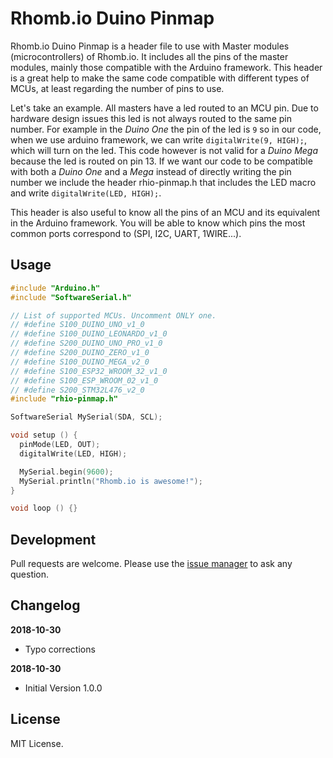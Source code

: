 # Rhomb.io Duino Pinmap

Rhomb.io Duino Pinmap is a header file to use with Master modules (microcontrollers) of Rhomb.io. It includes all the pins of the master modules, mainly those compatible with the Arduino framework. This header is a great help to make the same code compatible with different types of MCUs, at least regarding the number of pins to use.

Let's take an example. All masters have a led routed to an MCU pin. Due to hardware design issues this led is not always routed to the same pin number.  For example in the _Duino One_ the pin of the led is `9` so in our code, when we use arduino framework, we can write `digitalWrite(9, HIGH);`, which will turn on the led. This code however is not valid for a _Duino Mega_ because the led is routed on pin 13. If we want our code to be compatible with both a _Duino One_ and a _Mega_ instead of directly writing the pin number we include the header rhio-pinmap.h that includes the LED macro and write `digitalWrite(LED, HIGH);`.

This header is also useful to know all the pins of an MCU and its equivalent in the Arduino framework. You will be able to know which pins the most common ports correspond to (SPI, I2C, UART, 1WIRE...).

## Usage
```C
#include "Arduino.h"
#include "SoftwareSerial.h"

// List of supported MCUs. Uncomment ONLY one.
// #define S100_DUINO_UNO_v1_0
// #define S100_DUINO_LEONARDO_v1_0
// #define S200_DUINO_UNO_PRO_v1_0
// #define S200_DUINO_ZERO_v1_0
// #define S100_DUINO_MEGA_v2_0
// #define S100_ESP32_WROOM_32_v1_0
// #define S100_ESP_WROOM_02_v1_0
// #define S200_STM32L476_v2_0
#include "rhio-pinmap.h"

SoftwareSerial MySerial(SDA, SCL);

void setup () {
  pinMode(LED, OUT);
  digitalWrite(LED, HIGH);

  MySerial.begin(9600);
  MySerial.println("Rhomb.io is awesome!");
}

void loop () {}
```

## Development
Pull requests are welcome. Please use the [issue manager](https://github.com/Rhomb-io/rhio-pinmap/issues) to ask any question.

## Changelog
**2018-10-30**
* Typo corrections

**2018-10-30**
* Initial Version 1.0.0

## License
MIT License.
